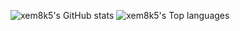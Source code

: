 ![xem8k5's GitHub stats](https://github-readme-stats.vercel.app/api?username=xem8k5&show_icons=true)
![xem8k5's Top languages](https://github-readme-stats.vercel.app/api/top-langs/?username=xem8k5&show_icons=true&include_all_commits=true&hide_border=false&count_private=true&langs_count=5&layout=compact)
